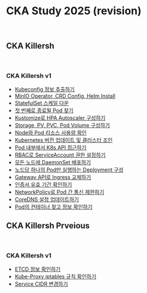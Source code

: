 # CKA Study 2025 (revision)

<br/>

## CKA Killersh

<br/>

### CKA Killersh v1
- [Kubeconfig 정보 추출하기](./killersh/kr/q1/README.md)
- [MinIO Operator, CRD Config, Helm Install](./killersh/kr/q2/README.md)
- [StatefulSet 스케일 다운](./killersh/kr/q3/README.md)
- [첫 번째로 종료될 Pod 찾기](./killersh/kr/q4/README.md)
- [Kustomize로 HPA Autoscaler 구성하기](./killersh/kr/q5/README.md)
- [Storage, PV, PVC, Pod Volume 구성하기](./killersh/kr/q6/README.md)
- [Node와 Pod 리소스 사용량 확인](./killersh/kr/q7/README.md)
- [Kubernetes 버전 업데이트 및 클러스터 조인](./killersh/kr/q8/README.md)
- [Pod 내부에서 K8s API 접근하기](./killersh/kr/q9/README.md)
- [RBAC로 ServiceAccount 권한 설정하기](./killersh/kr/q10/README.md)
- [모든 노드에 DaemonSet 배포하기](./killersh/kr/q11/README.md)
- [노드당 하나의 Pod만 실행하는 Deployment 구성](./killersh/kr/q12/README.md)
- [Gateway API로 Ingress 교체하기](./killersh/kr/q13/README.md)
- [인증서 유효 기간 확인하기](./killersh/kr/q14/README.md)
- [NetworkPolicy로 Pod 간 통신 제한하기](./killersh/kr/q15/README.md)
- [CoreDNS 설정 업데이트하기](./killersh/kr/q16/README.md)
- [Pod의 컨테이너 찾고 정보 확인하기](./killersh/kr/q17/README.md)

## CKA Killersh Prveious

<br/>

### CKA Killersh v1
- [ETCD 정보 확인하기](./killersh/pr1/README.md)
- [Kube-Proxy iptables 규칙 확인하기](./killersh/pr2/README.md)
- [Service CIDR 변경하기](./killersh/pr3/README.md)

<br/>

